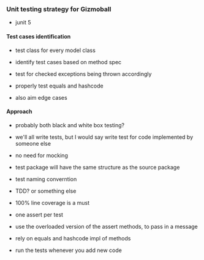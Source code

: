 ### Unit testing strategy for Gizmoball

- junit 5 

#### Test cases identification

- test class for every model class

- identify test cases based on method spec

- test for checked exceptions being thrown accordingly

- properly test equals and hashcode

- also aim edge cases

#### Approach

- probably both black and white box testing?

- we'll all write tests, but I would say write test for 
code implemented by someone else

- no need for mocking 

- test package will have the same structure as the source package

- test naming converntion 

- TDD? or something else

-  100% line coverage is a must

- one assert per test

- use the overloaded version of the assert methods, to pass in a message 

- rely on equals and hashcode impl of methods

- run the tests whenever you add new code


